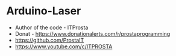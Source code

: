 # Arduino-Laser

* Author of the code - ITProsta
 * Donat - https://www.donationalerts.com/r/prostaprogramming
 * https://github.com/ProstaIT
 * https://www.youtube.com/c/ITPROSTA
